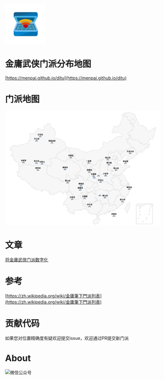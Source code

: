 <a href="https://github.com/menpai/ditu"><img src="https://raw.githubusercontent.com/menpai/ditu/master/assets/logo.png" alt="金庸武侠门派分布地图" /></a>

# 金庸武侠门派分布地图

[https://menpai.github.io/ditu](https://menpai.github.io/ditu)

# 门派地图
![金庸武侠世界里的门派分布地图](https://raw.githubusercontent.com/menpai/ditu/master/assets/map.png)

# 文章

[将金庸武侠门派数字化](https://mp.weixin.qq.com/s/v3SaULwckF4Avtmcytwodg)

# 参考

[https://zh.wikipedia.org/wiki/金庸筆下門派列表](https://zh.wikipedia.org/wiki/金庸筆下門派列表)

# 贡献代码

如果您对位置精确度有疑欢迎提交issue，欢迎通过PR提交新门派

# About
![微信公众号](https://raw.githubusercontent.com/flutter-samples/flutter-design-pattern/master/github-assets/official.png)


